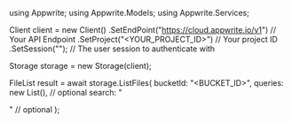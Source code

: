 using Appwrite;
using Appwrite.Models;
using Appwrite.Services;

Client client = new Client()
    .SetEndPoint("https://cloud.appwrite.io/v1") // Your API Endpoint
    .SetProject("&lt;YOUR_PROJECT_ID&gt;") // Your project ID
    .SetSession(""); // The user session to authenticate with

Storage storage = new Storage(client);

FileList result = await storage.ListFiles(
    bucketId: "<BUCKET_ID>",
    queries: new List<string>(), // optional
    search: "<SEARCH>" // optional
);